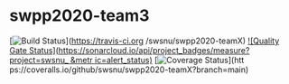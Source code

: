 # swpp2020-team3

[![Build
Status](https://travis-ci.org/swsnu/swpp2020-teamX.svg?branch=main)](https://travis-ci.org
/swsnu/swpp2020-teamX)
[![Quality Gate
Status](https://sonarcloud.io/api/project_badges/measure?project=swsnu_ &metr
ic=alert_status)](https://sonarcloud.io/dashboard?id=swsnu_ )
[![Coverage
Status](https://coveralls.io/repos/github/swsnu/swpp2020-teamX/badge.svg?branch=main)](htt ps://coveralls.io/github/swsnu/swpp2020-teamX?branch=main)